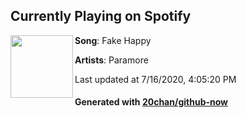 ## Currently Playing on Spotify

[<img align="left" width="100" src="https://i.scdn.co/image/ab67616d00001e02dbd83e179619408e5d05cc99">](https://open.spotify.com/album/1c9Sx7XdXuMptGyfCB6hHs)

**Song**: Fake Happy

**Artists**: Paramore

Last updated at 7/16/2020, 4:05:20 PM

#### Generated with [20chan/github-now](https://github.com/20chan/github-now)
